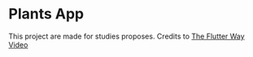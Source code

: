 # Plants App

This project are made for studies proposes. Credits to [The Flutter Way Video](https://www.youtube.com/watch?v=LN668OAUrK4)

